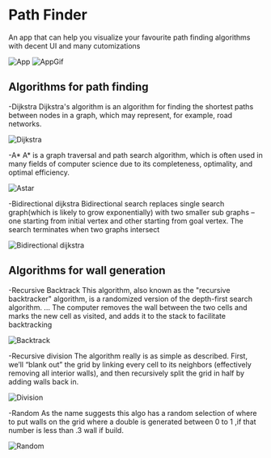 # Path Finder

An app that can help you visualize your favourite path finding algorithms with decent UI and many cutomizations

![App](assets/app.jpeg)
![AppGif](assets/appPre.gif)

## Algorithms for path finding

-Dijkstra
Dijkstra's algorithm is an algorithm for finding the shortest paths between nodes in a graph, which may represent, for example, road networks.

![Dijkstra](assets/dijkstra.gif)

-A*
A* is a graph traversal and path search algorithm, which is often used in many fields of computer science due to its completeness, optimality, and optimal efficiency.

![Astar](assets/astar.gif)

-Bidirectional dijkstra
Bidirectional search replaces single search graph(which is likely to grow exponentially) with two smaller sub graphs – one starting from initial vertex and other starting from goal vertex. The search terminates when two graphs intersect

![Bidirectional dijkstra](assets/bi.gif)

## Algorithms for wall generation

-Recursive Backtrack
This algorithm, also known as the "recursive backtracker" algorithm, is a randomized version of the depth-first search algorithm. ... The computer removes the wall between the two cells and marks the new cell as visited, and adds it to the stack to facilitate backtracking

![Backtrack](assets/backtrack.gif)

-Recursive division
The algorithm really is as simple as described. First, we’ll “blank out” the grid by linking every cell to its neighbors (effectively removing all interior walls), and then recursively split the grid in half by adding walls back in.

![Division](assets/division.gif)

-Random
As the name suggests this algo has a random selection of where to put walls on the grid where a double is generated between 0 to 1 ,if that number is less than .3 wall if build.

![Random](assets/random.gif)

